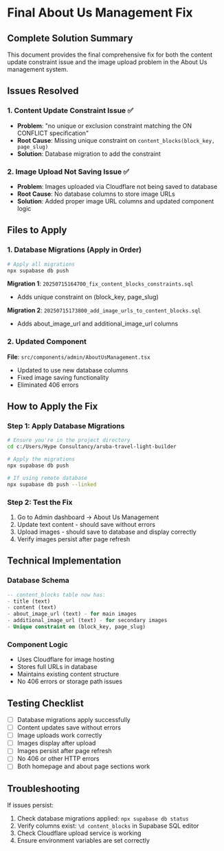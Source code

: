 # Final About Us Management Fix

## Complete Solution Summary

This document provides the final comprehensive fix for both the content update constraint issue and the image upload problem in the About Us management system.

## Issues Resolved

### 1. Content Update Constraint Issue ✅
- **Problem**: "no unique or exclusion constraint matching the ON CONFLICT specification"
- **Root Cause**: Missing unique constraint on `content_blocks(block_key, page_slug)`
- **Solution**: Database migration to add the constraint

### 2. Image Upload Not Saving Issue ✅
- **Problem**: Images uploaded via Cloudflare not being saved to database
- **Root Cause**: No database columns to store image URLs
- **Solution**: Added proper image URL columns and updated component logic

## Files to Apply

### 1. Database Migrations (Apply in Order)
```bash
# Apply all migrations
npx supabase db push
```

**Migration 1**: `20250715164700_fix_content_blocks_constraints.sql`
- Adds unique constraint on (block_key, page_slug)

**Migration 2**: `20250715173800_add_image_urls_to_content_blocks.sql`
- Adds about_image_url and additional_image_url columns

### 2. Updated Component
**File**: `src/components/admin/AboutUsManagement.tsx`
- Updated to use new database columns
- Fixed image saving functionality
- Eliminated 406 errors

## How to Apply the Fix

### Step 1: Apply Database Migrations
```bash
# Ensure you're in the project directory
cd c:/Users/Hype Consultancy/aruba-travel-light-builder

# Apply the migrations
npx supabase db push

# If using remote database
npx supabase db push --linked
```

### Step 2: Test the Fix
1. Go to Admin dashboard → About Us Management
2. Update text content - should save without errors
3. Upload images - should save to database and display correctly
4. Verify images persist after page refresh

## Technical Implementation

### Database Schema
```sql
-- content_blocks table now has:
- title (text)
- content (text)
- about_image_url (text) - for main images
- additional_image_url (text) - for secondary images
- Unique constraint on (block_key, page_slug)
```

### Component Logic
- Uses Cloudflare for image hosting
- Stores full URLs in database
- Maintains existing content structure
- No 406 errors or storage path issues

## Testing Checklist
- [ ] Database migrations apply successfully
- [ ] Content updates save without errors
- [ ] Image uploads work correctly
- [ ] Images display after upload
- [ ] Images persist after page refresh
- [ ] No 406 or other HTTP errors
- [ ] Both homepage and about page sections work

## Troubleshooting
If issues persist:
1. Check database migrations applied: `npx supabase db status`
2. Verify columns exist: `\d content_blocks` in Supabase SQL editor
3. Check Cloudflare upload service is working
4. Ensure environment variables are set correctly
